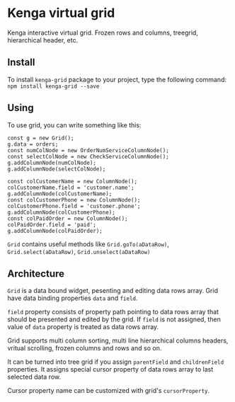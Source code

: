 # Kenga virtual grid
Kenga interactive virtual grid. Frozen rows and columns, treegrid, hierarchical header, etc.

## Install
To install `kenga-grid` package to your project, type the following command:
`npm install kenga-grid --save`

## Using
To use grid, you can write something like this: 

```
const g = new Grid();
g.data = orders;
const numColNode = new OrderNumServiceColumnNode();
const selectColNode = new CheckServiceColumnNode();
g.addColumnNode(numColNode);
g.addColumnNode(selectColNode);

const colCustomerName = new ColumnNode();
colCustomerName.field = 'customer.name';
g.addColumnNode(colCustomerName);
const colCustomerPhone = new ColumnNode();
colCustomerPhone.field = 'customer.phone';
g.addColumnNode(colCustomerPhone);
const colPaidOrder = new ColumnNode();
colPaidOrder.field = 'paid';
g.addColumnNode(colPaidOrder);
```

`Grid` contains useful methods like `Grid.goTo(aDataRow)`, `Grid.select(aDataRow)`, `Grid.unselect(aDataRow)`

## Architecture
`Grid` is a data bound widget, pesenting and editing data rows array.
Grid have data binding properties `data` and `field`.

`field` property consists of property path pointing to data rows array that should be presented and edited by the grid.
If `field` is not assigned, then value of `data` property is treated as data rows array.

Grid supports multi column sorting, multi line hierarchical columns headers, vritual scrolling, frozen columns and rows and so on.

It can be turned into tree grid if you assign `parentField` and `childrenField` properties.
It assigns special cursor property of data rows array to last selected data row.

Cursor property name can be customized with grid's `cursorProperty`.
